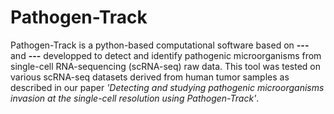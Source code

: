 # Pathogen-Track
Pathogen-Track is a python-based computational software based on **---** and **---** developped to detect and identify pathogenic microorganisms from single-cell RNA-sequencing (scRNA-seq) raw data. This tool was tested on various scRNA-seq datasets derived from human tumor samples as described in our paper *'Detecting and studying pathogenic microorganisms invasion at the single-cell resolution using Pathogen-Track'*.

